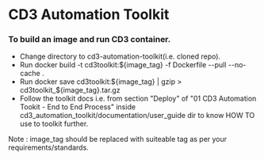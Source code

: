 # CD3 Automation Toolkit


### To build an image and run CD3 container.

* Change directory to cd3-automation-toolkit(i.e. cloned repo).
* Run docker build -t cd3toolkit:${image_tag} -f Dockerfile --pull --no-cache .
* Run docker save cd3toolkit:${image_tag} | gzip > cd3toolkit_${image_tag}.tar.gz
* Follow the toolkit docs i.e. from section "Deploy" of "01 CD3 Automation Tookit - End to End Process" inside cd3_automation_toolkit/documentation/user_guide dir to know HOW TO use to toolkit further.

Note : image_tag should be replaced with suiteable tag as per your requirements/standards.
